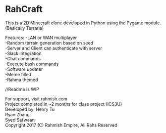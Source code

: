 # RahCraft

This is a 2D Minecraft clone developed in Python using the Pygame module.
(Basically Terraria)

Features:
-LAN or WAN multiplayer<br />
-Random terrain generation based on seed<br />
-Server and Client can authenticate with server<br />
-Slack integration<br />
-Chat commands<br />
-Execute bash commands<br />
-Software updater<br />
-Meme filled<br />
-Rahma themed<br />

//Readme is WIP

For support, visit rahmish.com
<br />
Project completed in ~2 months for class project (ICS3U)
<br />
Developed by:
Henry Tu<br />
Ryan Zhang<br />
Syed Safwaan<br />
Copyright 2017 (C) Rahmish Empire, All Rahs Reserved

